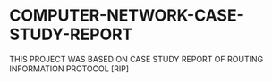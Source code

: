 # COMPUTER-NETWORK-CASE-STUDY-REPORT
THIS PROJECT WAS BASED ON CASE STUDY REPORT OF ROUTING INFORMATION PROTOCOL [RIP]
